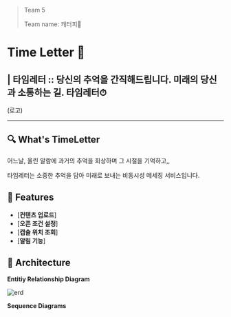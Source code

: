 > Team 5
>
> Team name: 캐터피🐛

# Time Letter 📮

## | 타임레터 :: 당신의 추억을 간직해드립니다. 미래의 당신과 소통하는 길. 타임레터⏱

(로고)

------

## 🔍 What's TimeLetter

어느날, 울린 알람에 과거의 추억을 회상하며 그 시절을 기억하고,,

타임레터는 소중한 추억을 담아 미래로 보내는 비동시성 메세징 서비스입니다.



## 🏓 Features

- [**컨텐츠 업로드**]
- [**오픈 조건 설정**]
- [**캡슐 위치 조회**]
- [**알림 기능**]



## 🔧 Architecture

**Entitiy Relationship Diagram**

![erd](https://lab.ssafy.com/s04-final/s04p31d105/blob/develop/docs/assets/erd.png)



**Sequence Diagrams**

